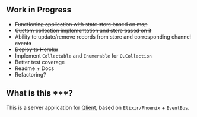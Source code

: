 ## Work in Progress

- ~~Functioning application with state store based on map~~
- ~~Custom collection implementation and store based on it~~
- ~~Ability to update/remove records from store and corresponding channel events~~
- ~~Deploy to Heroku~~
- Implement `Collectable` and `Enumerable` for `Q.Collection` 
- Better test coverage
- Readme + Docs
- Refactoring?

## What is this ***?

This is a server application for [Qlient](https://github.com/Echoes93/Qlient), based on `Elixir/Phoenix` + `EventBus`.
